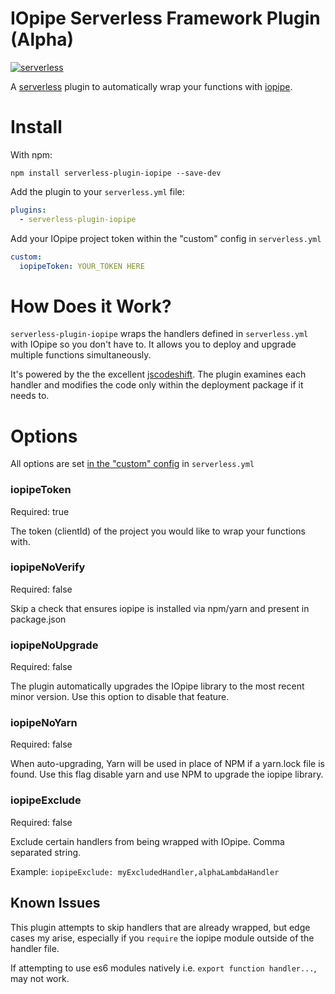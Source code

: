 # IOpipe Serverless Framework Plugin (Alpha)

[![serverless](http://public.serverless.com/badges/v3.svg)](http://www.serverless.com)

A [serverless](http://www.serverless.com) plugin to automatically wrap your functions with [iopipe](https://iopipe.com).

# Install
With npm:
```
npm install serverless-plugin-iopipe --save-dev
```

Add the plugin to your `serverless.yml` file:
```yaml
plugins:
  - serverless-plugin-iopipe
```

Add your IOpipe project token within the "custom" config in `serverless.yml`
```yaml
custom:
  iopipeToken: YOUR_TOKEN HERE
```

# How Does it Work?
`serverless-plugin-iopipe` wraps the handlers defined in `serverless.yml` with IOpipe so you don't have to. It allows you to deploy and upgrade multiple functions simultaneously.

It's powered by the the excellent [jscodeshift](https://github.com/facebook/jscodeshift). The plugin examines each handler and modifies the code only within the deployment package if it needs to.

# Options
All options are set [in the "custom" config](https://serverless.com/framework/docs/providers/aws/guide/plugins#installing-plugins) in `serverless.yml`

### iopipeToken
Required: true

The token (clientId) of the project you would like to wrap your functions with.

### iopipeNoVerify
Required: false

Skip a check that ensures iopipe is installed via npm/yarn and present in package.json

### iopipeNoUpgrade
Required: false

The plugin automatically upgrades the IOpipe library to the most recent minor version. Use this option to disable that feature.

### iopipeNoYarn
Required: false

When auto-upgrading, Yarn will be used in place of NPM if a yarn.lock file is found. Use this flag disable yarn and use NPM to upgrade the iopipe library.

### iopipeExclude
Required: false

Exclude certain handlers from being wrapped with IOpipe. Comma separated string.

Example: `iopipeExclude: myExcludedHandler,alphaLambdaHandler`

## Known Issues
This plugin attempts to skip handlers that are already wrapped, but edge cases my arise, especially if you `require` the iopipe module outside of the handler file.

If attempting to use es6 modules natively i.e. `export function handler...`, may not work.
